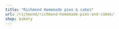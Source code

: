 ```yaml
---
title: "Richmond Homemade pies & cakes"
url: /richmond/richmond-homemade-pies-and-cakes/
shop: bakery
---
```

